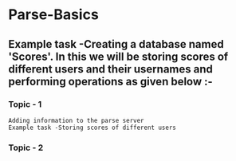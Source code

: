 # Parse-Basics

## Example task -Creating a database named 'Scores'. In this we will be storing scores of different users and their usernames and performing operations as given below :-

### Topic - 1
    Adding information to the parse server
    Example task -Storing scores of different users
    
### Topic - 2
    
    
